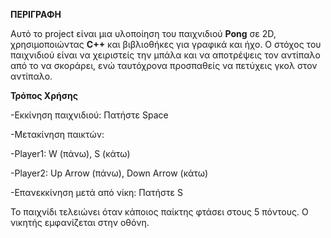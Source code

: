 **ΠΕΡΙΓΡΑΦΗ**

Αυτό το project είναι μια υλοποίηση του παιχνιδιού **Pong** σε 2D, χρησιμοποιώντας **C++** και βιβλιοθήκες για γραφικά και ήχο. Ο στόχος του παιχνιδιού είναι να χειριστείς την μπάλα και να αποτρέψεις τον αντίπαλο από το να σκοράρει, ενώ ταυτόχρονα προσπαθείς να πετύχεις γκολ στον αντίπαλο.

**Τρόπος Χρήσης**

-Εκκίνηση παιχνιδιού: Πατήστε Space

-Μετακίνηση παικτών:

-Player1: W (πάνω), S (κάτω)

-Player2: Up Arrow (πάνω), Down Arrow (κάτω)

-Επανεκκίνηση μετά από νίκη: Πατήστε S

Το παιχνίδι τελειώνει όταν κάποιος παίκτης φτάσει στους 5 πόντους. Ο νικητής εμφανίζεται στην οθόνη.
